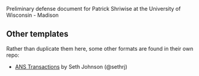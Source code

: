 Preliminary defense document for Patrick Shriwise at the University of Wisconsin - Madison

Other templates
----------------

Rather than duplicate them here, some other formats are found in their
own repo:

* [ANS Transactions](https://github.com/sethrj/anstrans) by Seth Johnson (@sethrj)

